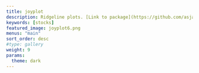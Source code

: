 ```yaml
---
title: joyplot
description: Ridgeline plots. [Link to package](https://github.com/asjadnaqvi/stata-joyplot).
keywords: [stocks]
featured_image: joyplot6.png
menus: "main"
sort_order: desc
#type: gallery
weight: 9
params:
  theme: dark
---
```

